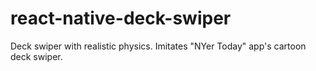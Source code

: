 # react-native-deck-swiper
Deck swiper with realistic physics.  Imitates "NYer Today" app's cartoon deck swiper. 
